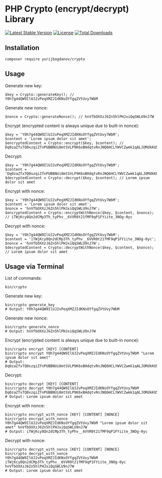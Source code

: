 # PHP Crypto (encrypt/decrypt) Library

[![Latest Stable Version](https://img.shields.io/packagist/v/yurijbogdanov/crypto?style=flat)](https://packagist.org/packages/yurijbogdanov/crypto)
[![License](https://img.shields.io/packagist/l/yurijbogdanov/crypto?style=flat)](https://packagist.org/packages/yurijbogdanov/crypto)
[![Total Downloads](https://img.shields.io/packagist/dt/yurijbogdanov/crypto.svg?style=flat)](https://packagist.org/packages/yurijbogdanov/crypto)


## Installation
```terminal
composer require yurijbogdanov/crypto
```


## Usage
Generate new key:
```terminal
$key = Crypto::generateKey(); // Y0h7g44QW9IlUJ2vPeqXMZJIdKNsOYfgqZVtUvy7WbM
```

Generate new nonce:
```terminal
$nonce = Crypto::generateNonce(); // hnVfbOXXzJ6Zn5hlPHJxiQqSWLU9nJ7W
```

Encrypt (encrypted content is always unique due to built-in nonce):
```terminal
$key = 'Y0h7g44QW9IlUJ2vPeqXMZJIdKNsOYfgqZVtUvy7WbM';
$content = 'Lorem ipsum dolor sit amet';
$encryptedContent = Crypto::encrypt($key, $content); // Dq0zaZfxTQ0xzqiZfnPUBBNUi0mtSVLP9K6xBHdqtvRnJNQ6HCLYWVCZwmk1qALJOMdkKU56TfUWfdO_fqtmvDmO
```

Decrypt:
```terminal
$key = 'Y0h7g44QW9IlUJ2vPeqXMZJIdKNsOYfgqZVtUvy7WbM';
$content = 'Dq0zaZfxTQ0xzqiZfnPUBBNUi0mtSVLP9K6xBHdqtvRnJNQ6HCLYWVCZwmk1qALJOMdkKU56TfUWfdO_fqtmvDmO';
$decryptedContent = Crypto::decrypt($key, $content); // Lorem ipsum dolor sit amet
```

Encrypt with nonce:
```terminal
$key = 'Y0h7g44QW9IlUJ2vPeqXMZJIdKNsOYfgqZVtUvy7WbM';
$content = 'Lorem ipsum dolor sit amet';
$nonce = 'hnVfbOXXzJ6Zn5hlPHJxiQqSWLU9nJ7W';
$encryptedContent = Crypto::encryptWithNonce($key, $content, $nonce); // iTWjKcy8Qn2dCMp3Th_tyPhv__6VVR0t21fMF9qP1FYiite_3NOg-0yc
```

Decrypt with nonce:
```terminal
$key = 'Y0h7g44QW9IlUJ2vPeqXMZJIdKNsOYfgqZVtUvy7WbM';
$content = 'iTWjKcy8Qn2dCMp3Th_tyPhv__6VVR0t21fMF9qP1FYiite_3NOg-0yc';
$nonce = 'hnVfbOXXzJ6Zn5hlPHJxiQqSWLU9nJ7W';
$decryptedContent = Crypto::decryptWithNonce($key, $content, $nonce); // Lorem ipsum dolor sit amet
```


## Usage via Terminal
List of commands:
```terminal
bin/crypto
```

Generate new key:
```terminal
bin/crypto generate_key
# Output: Y0h7g44QW9IlUJ2vPeqXMZJIdKNsOYfgqZVtUvy7WbM
```

Generate new nonce:
```terminal
bin/crypto generate_nonce
# Output: hnVfbOXXzJ6Zn5hlPHJxiQqSWLU9nJ7W
```

Encrypt (encrypted content is always unique due to built-in nonce):
```terminal
bin/crypto encrypt [KEY] [CONTENT]
bin/crypto encrypt Y0h7g44QW9IlUJ2vPeqXMZJIdKNsOYfgqZVtUvy7WbM "Lorem ipsum dolor sit amet"
# Output: Dq0zaZfxTQ0xzqiZfnPUBBNUi0mtSVLP9K6xBHdqtvRnJNQ6HCLYWVCZwmk1qALJOMdkKU56TfUWfdO_fqtmvDmO
```

Decrypt:
```terminal
bin/crypto decrypt [KEY] [CONTENT]
bin/crypto decrypt Y0h7g44QW9IlUJ2vPeqXMZJIdKNsOYfgqZVtUvy7WbM Dq0zaZfxTQ0xzqiZfnPUBBNUi0mtSVLP9K6xBHdqtvRnJNQ6HCLYWVCZwmk1qALJOMdkKU56TfUWfdO_fqtmvDmO
# Output: Lorem ipsum dolor sit amet
```

Encrypt with nonce:
```terminal
bin/crypto encrypt_with_nonce [KEY] [CONTENT] [NONCE]
bin/crypto encrypt_with_nonce Y0h7g44QW9IlUJ2vPeqXMZJIdKNsOYfgqZVtUvy7WbM "Lorem ipsum dolor sit amet" hnVfbOXXzJ6Zn5hlPHJxiQqSWLU9nJ7W
# Output: iTWjKcy8Qn2dCMp3Th_tyPhv__6VVR0t21fMF9qP1FYiite_3NOg-0yc
```

Decrypt with nonce:
```terminal
bin/crypto decrypt_with_nonce [KEY] [CONTENT] [NONCE]
bin/crypto decrypt_with_nonce Y0h7g44QW9IlUJ2vPeqXMZJIdKNsOYfgqZVtUvy7WbM iTWjKcy8Qn2dCMp3Th_tyPhv__6VVR0t21fMF9qP1FYiite_3NOg-0yc hnVfbOXXzJ6Zn5hlPHJxiQqSWLU9nJ7W
# Output: Lorem ipsum dolor sit amet
```
